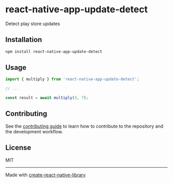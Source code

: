 # react-native-app-update-detect

Detect play store updates

## Installation

```sh
npm install react-native-app-update-detect
```

## Usage

```js
import { multiply } from 'react-native-app-update-detect';

// ...

const result = await multiply(3, 7);
```

## Contributing

See the [contributing guide](CONTRIBUTING.md) to learn how to contribute to the repository and the development workflow.

## License

MIT

---

Made with [create-react-native-library](https://github.com/callstack/react-native-builder-bob)
